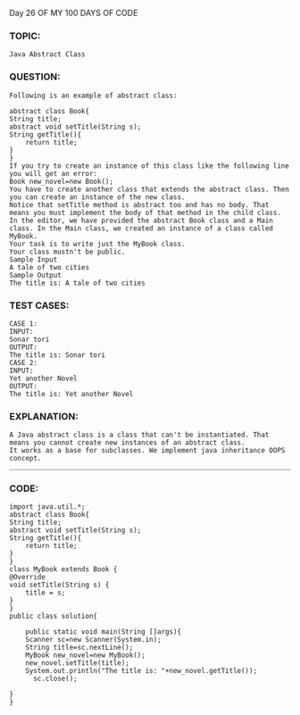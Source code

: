 Day 26 OF MY 100 DAYS OF CODE
### TOPIC:
    Java Abstract Class
### QUESTION:
    Following is an example of abstract class:

    abstract class Book{
    String title;
    abstract void setTitle(String s);
    String getTitle(){
        return title;
    }
    }
    If you try to create an instance of this class like the following line you will get an error:
    Book new_novel=new Book(); 
    You have to create another class that extends the abstract class. Then you can create an instance of the new class.
    Notice that setTitle method is abstract too and has no body. That means you must implement the body of that method in the child class.
    In the editor, we have provided the abstract Book class and a Main class. In the Main class, we created an instance of a class called MyBook. 
    Your task is to write just the MyBook class.
    Your class mustn't be public.
    Sample Input
    A tale of two cities
    Sample Output
    The title is: A tale of two cities
### TEST CASES:
    CASE 1:
    INPUT:
    Sonar tori
    OUTPUT:
    The title is: Sonar tori
    CASE 2:
    INPUT:
    Yet another Novel
    OUTPUT:
    The title is: Yet another Novel
### EXPLANATION:
    A Java abstract class is a class that can't be instantiated. That means you cannot create new instances of an abstract class. 
    It works as a base for subclasses. We implement java inheritance OOPS concept.
    ____________________________________________________________________________________________________________________________________________________
### CODE:
    import java.util.*;
    abstract class Book{
    String title;
    abstract void setTitle(String s);
    String getTitle(){
        return title;
    } 
    }
    class MyBook extends Book {
    @Override
    void setTitle(String s) {
        title = s;
    }
    }
    public class solution{
    
        public static void main(String []args){
        Scanner sc=new Scanner(System.in);
        String title=sc.nextLine();
        MyBook new_novel=new MyBook();
        new_novel.setTitle(title);
        System.out.println("The title is: "+new_novel.getTitle());
          sc.close();
        
    }
    }
    
